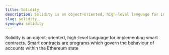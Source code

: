 ```yaml
---
title: Solidity
description: Solidity is an object-oriented, high-level language for implementing smart contracts. Smart contracts are programs which govern the behaviour of accounts within the Ethereum state
slug: solidity
synonym: solidity
---
```


Solidity is an object-oriented, high-level language for implementing smart contracts. Smart contracts are programs which govern the behaviour of accounts within the Ethereum state